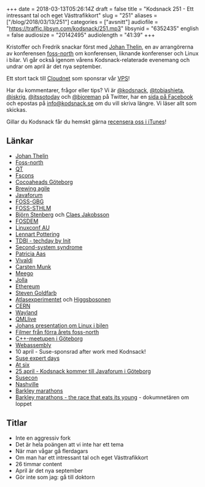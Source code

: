 +++
date = 2018-03-13T05:26:14Z
draft = false
title = "Kodsnack 251 - Ett intressant tal och eget Västtrafikkort"
slug = "251"
aliases = ["/blog/2018/03/13/251"]
categories = ["avsnitt"]
audiofile = "https://traffic.libsyn.com/kodsnack/251.mp3"
libsynid = "6352435"
english = false
audiosize = "20142495"
audiolength = "41:39"
+++

Kristoffer och Fredrik snackar först med [Johan Thelin](https://github.com/e8johan), en av arrangörerna av konferensen [foss-north](http://foss-north.se/2018/) om konferensen, liknande konferenser och Linux i bilar. Vi går också igenom vårens Kodsnack-relaterade evenemang och undrar om april är det nya september.

Ett stort tack till [Cloudnet](http://www.cloudnet.se) som sponsrar vår [VPS](http://en.wikipedia.org/wiki/Virtual_private_server)!

Har du kommentarer, frågor eller tips? Vi är [@kodsnack](https://www.twitter.com/kodsnack), [@tobiashieta](https://www.twitter.com/tobiashieta), [@iskrig](https://www.twitter.com/iskrig), [@itssotoday](https://twitter.com/itssotoday) och [@bjoreman](https://www.twitter.com/bjoreman) på Twitter, har en [sida på Facebook](https://www.facebook.com/kodsnack) och epostas på [info@kodsnack.se](mailto:info@kodsnack.se) om du vill skriva längre. Vi läser allt som skickas.

Gillar du Kodsnack får du hemskt gärna [recensera oss i iTunes](http://itunes.apple.com/se/podcast/kodsnack/id561631498?l=en)!

## Länkar ##
* [Johan Thelin](https://github.com/e8johan)
* [Foss-north](http://foss-north.se/2018/)
* [QT](https://en.wikipedia.org/wiki/Qt_%28software%29)
* [Fscons](https://fscons.org/2017/)
* [Cocoaheads Göteborg](https://www.meetup.com/cocoaheads-goteborg/)
* [Brewing agile](https://www.brewingagile.org/)
* [Javaforum](https://www.meetup.com/Javaforum-Goteborg/)
* [FOSS-GBG](http://foss-gbg.se/)
* [FOSS-STHLM](https://www.foss-sthlm.se/)
* [Björn Stenberg](https://bjorn.haxx.se/) och [Claes Jakobsson](https://www.linkedin.com/in/claesjac/)
* [FOSDEM](https://fosdem.org/2018/)
* [Linuxconf AU](https://linux.conf.au/)
* [Lennart Pottering](https://en.wikipedia.org/wiki/Lennart_Poettering)
* [TDBI - techday by Init](http://tdbi.se/)
* [Second-system syndrome](https://en.wikipedia.org/wiki/Second-system_effect)
* [Patricia Aas](https://twitter.com/pati_gallardo)
* [Vivaldi](https://en.wikipedia.org/wiki/Vivaldi_%28web_browser%29)
* [Carsten Munk](https://twitter.com/stskeeps)
* [Meego](https://en.wikipedia.org/wiki/MeeGo)
* [Jolla](https://en.wikipedia.org/wiki/Jolla)
* [Ethereum](https://en.wikipedia.org/wiki/Ethereum)
* [Steven Goldfarb](https://twitter.com/stevengoldfarb)
* [Atlasexperimentet](https://atlas.cern/) och [Higgsbosonen](https://en.wikipedia.org/wiki/Higgs_boson)
* [CERN](https://en.wikipedia.org/wiki/CERN)
* [Wayland](https://en.wikipedia.org/wiki/Wayland_%28display_server_protocol%29)
* [QMLlive](https://doc.qt.io/QtQmlLive/index.html)
* [Johans presentation om Linux i bilen](https://youtu.be/Uet2hrzrAc4?t=1h43m30s)
* [Filmer från förra årets foss-north](https://www.youtube.com/playlist?list=PL8Xzb2qPbjDHRVqq3WTFuWzRU0HtlOp4D)
* [C++-meetupen i Göteborg](https://www.meetup.com/gbgcpp/)
* [Webassembly](https://en.wikipedia.org/wiki/WebAssembly)
* 10 april - Suse-sponsrad after work med Kodnsack!
* [Suse expert days](https://www.suse.com/promo/expert-days/)
* [At six](https://hotelatsix.com/)
* [25 april - Kodsnack kommer till Javaforum i Göteborg](https://www.meetup.com/Javaforum-Goteborg/events/246859957/)
* [Susecon](https://www.susecon.com/)
* [Nashville](https://en.wikipedia.org/wiki/Nashville,_Tennessee)
* [Barkley marathons](https://en.wikipedia.org/wiki/Barkley_Marathons)
* [Barkley marathons - the race that eats its young](http://barkleymovie.com/) - dokumnetären om loppet

## Titlar ##
* Inte en aggressiv fork
* Det är hela poängen att vi inte har ett tema
* När man vågar gå flerdagars
* Om man har ett intressant tal och eget Västtrafikkort
* 26 timmar content
* April är det nya september
* Gör inte som jag: gå till doktorn